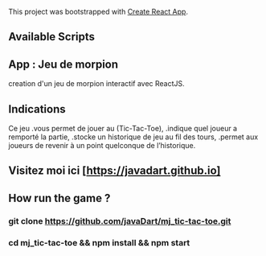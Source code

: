 This project was bootstrapped with [Create React App](https://github.com/facebook/create-react-app).

## Available Scripts


## App : Jeu de morpion
creation d'un jeu de morpion interactif avec ReactJS.

## Indications
Ce jeu
 .vous permet de jouer au  (Tic-Tac-Toe),
 .indique quel joueur a remporté la partie,
 .stocke un historique de jeu au fil des tours,
 .permet aux joueurs de revenir à un point quelconque de l’historique.

## Visitez moi ici [https://javadart.github.io]

## How run the game ?
### git clone https://github.com/javaDart/mj_tic-tac-toe.git
### cd mj_tic-tac-toe && npm install && npm start